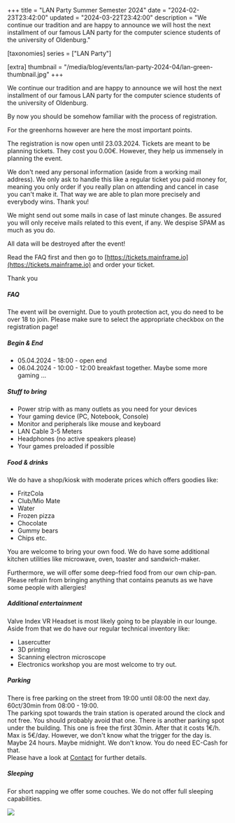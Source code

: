 +++
title = "LAN Party Summer Semester 2024"
date = "2024-02-23T23:42:00"
updated = "2024-03-22T23:42:00"
description = "We continue our tradition and are happy to announce we will host the next installment of our famous LAN party for the computer science students of the university of Oldenburg."

[taxonomies]
series = ["LAN Party"]

[extra]
thumbnail = "/media/blog/events/lan-party-2024-04/lan-green-thumbnail.jpg"
+++

We continue our tradition and are happy to announce we will host the next installment of our famous LAN party for the
computer science students of the university of Oldenburg.

By now you should be somehow familiar with the process of registration.

For the greenhorns however are here the most important points.

The registration is now open until 23.03.2024.
Tickets are meant to be planning tickets. They cost you 0.00€. However, they help us immensely in planning the event.

We don't need any personal information (aside from a working mail address). We only ask to handle this like a regular
ticket you paid money for, meaning you only order if you really plan on attending and cancel in case you can't make it.
That way we are able to plan more precisely and everybody wins. Thank you!

We might send out some mails in case of last minute changes.
Be assured you will only receive mails related to this event, if any. We despise SPAM as much as you do.

All data will be destroyed after the event!

Read the FAQ first and then go to [https://tickets.mainframe.io](https://tickets.mainframe.io) and order your ticket.

Thank you

##### FAQ

The event will be overnight. Due to youth protection act, you do need to be over 18 to join.
Please make sure to select the appropriate checkbox on the registration page!

##### Begin & End

* 05.04.2024 - 18:00 - open end
* 06.04.2024 - 10:00 - 12:00 breakfast together. Maybe some more gaming ...

##### Stuff to bring

- Power strip with as many outlets as you need for your devices
- Your gaming device (PC, Notebook, Console)
- Monitor and peripherals like mouse and keyboard
- LAN Cable 3-5 Meters
- Headphones (no active speakers please)
- Your games preloaded if possible

##### Food & drinks

We do have a shop/kiosk with moderate prices which offers goodies like:

- FritzCola
- Club/Mio Mate
- Water
- Frozen pizza
- Chocolate
- Gummy bears
- Chips
  etc.

You are welcome to bring your own food. We do have some additional kitchen utilities like microwave, oven, toaster and
sandwich-maker.

Furthermore, we will offer some deep-fried food from our own chip-pan.  
Please refrain from bringing anything that contains peanuts as we have some people with allergies!

##### Additional entertainment

Valve Index VR Headset is most likely going to be playable in our lounge.  
Aside from that we do have our regular technical inventory like:

- Lasercutter
- 3D printing
- Scanning electron microscope
- Electronics workshop
  you are most welcome to try out.

##### Parking

There is free parking on the street from 19:00 until 08:00 the next day. 60ct/30min from 08:00 - 19:00. <br>
The parking spot towards the train station is operated around the clock and not free. You should probably avoid that
one. There is another parking spot under the building. This one is free the first 30min. After that it costs 1€/h. Max is
5€/day. However, we don't know what the trigger for the day is. Maybe 24 hours. Maybe midnight. We don't know. You do
need EC-Cash for that.  
Please have a look at [Contact](@/contact.md) for
further details.

##### Sleeping

For short napping we offer some couches.
We do not offer full sleeping capabilities.

![](/media/blog/events/lan-party-2024-04/lan-green.jpg)